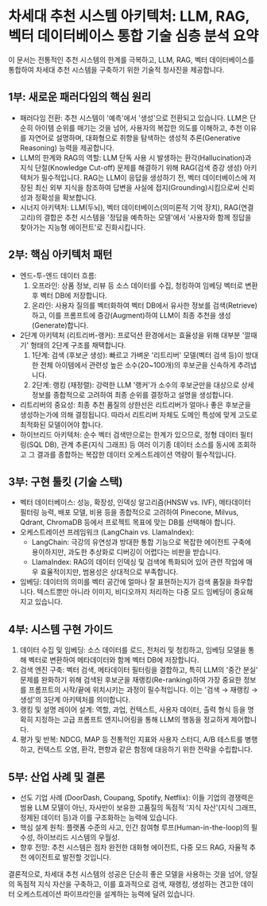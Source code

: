 # 차세대 추천 시스템 아키텍처: LLM, RAG, 벡터 데이터베이스 통합 기술 심층 분석 요약

이 문서는 전통적인 추천 시스템의 한계를 극복하고, LLM, RAG, 벡터 데이터베이스를 통합하여 차세대 추천 시스템을 구축하기 위한 기술적 청사진을 제공합니다.

## 1부: 새로운 패러다임의 핵심 원리

-   패러다임 전환: 추천 시스템이 '예측'에서 '생성'으로 전환되고 있습니다. LLM은 단순히 아이템 순위를 매기는 것을 넘어, 사용자의 복잡한 의도를 이해하고, 추천 이유를 자연어로 설명하며, 대화형으로 취향을 탐색하는 생성적 추론(Generative Reasoning) 능력을 제공합니다.
-   LLM의 한계와 RAG의 역할: LLM 단독 사용 시 발생하는 환각(Hallucination)과 지식 단절(Knowledge Cut-off) 문제를 해결하기 위해 RAG(검색 증강 생성) 아키텍처가 필수적입니다. RAG는 LLM이 응답을 생성하기 전, 벡터 데이터베이스에 저장된 최신 외부 지식을 참조하여 답변을 사실에 접지(Grounding)시킴으로써 신뢰성과 정확성을 확보합니다.
-   시너지 아키텍처: LLM(두뇌), 벡터 데이터베이스(의미론적 기억 장치), RAG(연결 고리)의 결합은 추천 시스템을 '정답을 예측하는 모델'에서 '사용자와 함께 정답을 찾아가는 지능형 에이전트'로 진화시킵니다.

## 2부: 핵심 아키텍처 패턴

-   엔드-투-엔드 데이터 흐름:
    1.  오프라인: 상품 정보, 리뷰 등 소스 데이터를 수집, 청킹하여 임베딩 벡터로 변환 후 벡터 DB에 저장합니다.
    2.  온라인: 사용자 질의를 벡터화하여 벡터 DB에서 유사한 정보를 검색(Retrieve)하고, 이를 프롬프트에 증강(Augment)하여 LLM이 최종 추천을 생성(Generate)합니다.
-   2단계 아키텍처 (리트리버-랭커): 프로덕션 환경에서는 효율성을 위해 대부분 '깔때기' 형태의 2단계 구조를 채택합니다.
    1.  1단계: 검색 (후보군 생성): 빠르고 가벼운 '리트리버' 모델(벡터 검색 등)이 방대한 전체 아이템에서 관련성 높은 소수(20~100개)의 후보군을 신속하게 추려냅니다.
    2.  2단계: 랭킹 (재정렬): 강력한 LLM '랭커'가 소수의 후보군만을 대상으로 상세 정보를 종합적으로 고려하여 최종 순위를 결정하고 설명을 생성합니다.
-   리트리버의 중요성: 최종 추천 품질의 상한선은 리트리버가 얼마나 좋은 후보군을 생성하는가에 의해 결정됩니다. 따라서 리트리버 자체도 도메인 특성에 맞게 고도로 최적화된 모델이어야 합니다.
-   하이브리드 아키텍처: 순수 벡터 검색만으로는 한계가 있으므로, 정형 데이터 필터링(SQL DB), 관계 추론(지식 그래프) 등 여러 이기종 데이터 소스를 동시에 조회하고 그 결과를 종합하는 복잡한 데이터 오케스트레이션 역량이 필수적입니다.

## 3부: 구현 툴킷 (기술 스택)

-   벡터 데이터베이스: 성능, 확장성, 인덱싱 알고리즘(HNSW vs. IVF), 메타데이터 필터링 능력, 배포 모델, 비용 등을 종합적으로 고려하여 Pinecone, Milvus, Qdrant, ChromaDB 등에서 프로젝트 목표에 맞는 DB를 선택해야 합니다.
-   오케스트레이션 프레임워크 (LangChain vs. LlamaIndex):
    -   LangChain: 극강의 유연성과 방대한 통합 기능으로 복잡한 에이전트 구축에 용이하지만, 과도한 추상화로 디버깅이 어렵다는 비판을 받습니다.
    -   LlamaIndex: RAG의 데이터 인덱싱 및 검색에 특화되어 있어 관련 작업에 매우 효율적이지만, 범용성은 상대적으로 부족합니다.
-   임베딩: 데이터의 의미를 벡터 공간에 얼마나 잘 표현하는지가 검색 품질을 좌우합니다. 텍스트뿐만 아니라 이미지, 비디오까지 처리하는 다중 모드 임베딩이 중요해지고 있습니다.

## 4부: 시스템 구현 가이드

1.  데이터 수집 및 임베딩: 소스 데이터를 로드, 전처리 및 청킹하고, 임베딩 모델을 통해 벡터로 변환하여 메타데이터와 함께 벡터 DB에 저장합니다.
2.  검색 엔진 구축: 벡터 검색, 메타데이터 필터링을 결합하고, 특히 LLM의 '중간 분실' 문제를 완화하기 위해 검색된 후보군을 재랭킹(Re-ranking)하여 가장 중요한 정보를 프롬프트의 시작/끝에 위치시키는 과정이 필수적입니다. 이는 '검색 → 재랭킹 → 생성'의 3단계 아키텍처를 의미합니다.
3.  랭킹 및 설명 레이어 설계: 역할, 과업, 컨텍스트, 사용자 데이터, 출력 형식 등을 명확히 지정하는 고급 프롬프트 엔지니어링을 통해 LLM의 행동을 정교하게 제어합니다.
4.  평가 및 반복: NDCG, MAP 등 전통적인 지표와 사용자 스터디, A/B 테스트를 병행하고, 컨텍스트 오염, 환각, 편향과 같은 함정에 대응하기 위한 전략을 수립합니다.

## 5부: 산업 사례 및 결론

-   선도 기업 사례 (DoorDash, Coupang, Spotify, Netflix): 이들 기업의 경쟁력은 범용 LLM 모델이 아닌, 자사만이 보유한 고품질의 독점적 '지식 자산'(지식 그래프, 정제된 데이터 등)과 이를 구조화하는 능력에 있습니다.
-   핵심 설계 원칙: 플랫폼 수준의 사고, 인간 참여형 루프(Human-in-the-loop)의 필수성, 하이브리드 시스템의 우월성.
-   향후 전망: 추천 시스템은 점차 완전한 대화형 에이전트, 다중 모드 RAG, 자율적 추천 에이전트로 발전할 것입니다.

결론적으로, 차세대 추천 시스템의 성공은 단순히 좋은 모델을 사용하는 것을 넘어, 양질의 독점적 지식 자산을 구축하고, 이를 효과적으로 검색, 재랭킹, 생성하는 견고한 데이터 오케스트레이션 파이프라인을 설계하는 능력에 달려 있습니다. 